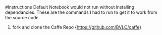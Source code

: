 #Instructions
Default Notebook would not run without installing dependancies.
These are the commands I had to run to get it to work from the source code.

1. fork and clone the Caffe Repo {https://github.com/BVLC/caffe}
